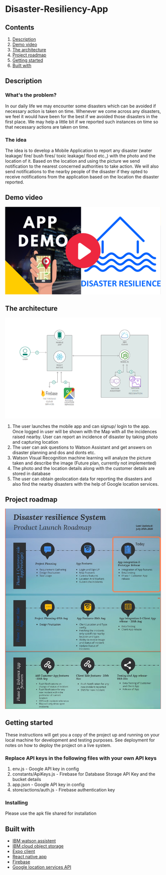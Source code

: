 # Disaster-Resiliency-App


## Contents

1. [Description](#description)
1. [Demo video](#demo-video)
1. [The architecture](#the-architecture)
1. [Project roadmap](#project-roadmap)
1. [Getting started](#getting-started)
1. [Built with](#built-with)


## Description

### What's the problem?

In our daily life we may encounter some disasters which can be avoided if necessary action is taken on time. Whenever we come across any disasters, we feel it would have been for the best if we avoided those disasters in the first place. We may help a little bit if we reported such instances on time so that necessary actions are taken on time. 


### The idea

The idea is to develop a Mobile Application to report any disaster (water leakage/ fire/ bush fires/ toxic leakage/ flood etc.,) with the photo and the location of it. Based on the location and using the picture we send notification to the nearest concerned authorities to take action. We will also send notifications to the nearby people of the disaster if they opted to receive notifications from the application based on the location the disaster reported.

## Demo video

[![Watch the video](thumbnail.png)](https://youtu.be/JHHMi5B9b7M)

## The architecture

![Video transcription/translation app](architecture.png)

1.	The user launches the mobile app and can signup/ login to the app. Once logged in user will be shown with the Map with all the incidences raised nearby. User can report an incidence of disaster by taking photo and capturing location
2.	The user can ask questions to Watson Assistant and get answers on disaster planning and dos and donts etc.
3.	Watson Visual Recognition machine learning will analyze the picture taken and describe the image (Future plan, currently not implemented) 
4.	The photo and the location details along with the customer details are stored in database
5.	The user can obtain geolocation data for reporting the disasters and also find the nearby disasters with the help of Google location services.


## Project roadmap

![Roadmap](Roadmap.jpeg)

## Getting started

These instructions will get you a copy of the project up and running on your local machine for development and testing purposes. See deployment for notes on how to deploy the project on a live system.

### Replace API keys in the following files with your own API keys
1. env.js - Google API key in config
1. constants/ApiKeys.js - Firebase for Database Storage API Key and the bucket details
1. app.json - Google API key in config
1. store/actions/auth.js - Firebase authentication key

### Installing
Please use the apk file shared for installation

## Built with

* [IBM watson assistent](https://cloud.ibm.com/catalog/services/watson-assistant)
* [IBM cloud object storage](https://cloud.ibm.com/docs/cloud-object-storage?topic=cloud-object-storage-getting-started-cloud-object-storage) 
* [Expo client](https://expo.io/learn) 
* [React native app](https://reactnative.dev/docs/getting-started)
* [Firebase](https://firebase.google.com/docs)
* [Google location services API](https://developers.google.com/maps/documentation/geolocation/overview)
